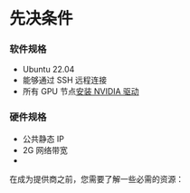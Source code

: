 # 先决条件

### 软件规格 <a href="#hpaxl" id="hpaxl"></a>

* Ubuntu 22.04&#x20;
* 能够通过 SSH 远程连接&#x20;
* 所有 GPU 节点[安装 NVIDIA 驱动](https://ubuntu.com/server/docs/nvidia-drivers-installation)

### 硬件规格 <a href="#lpzfz" id="lpzfz"></a>

* 公共静态 IP&#x20;
* 2G 网络带宽
* &#x20;

在成为提供商之前，您需要了解一些必需的资源：



